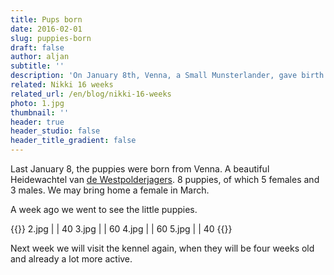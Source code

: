```yaml
---
title: Pups born
date: 2016-02-01
slug: puppies-born
draft: false
author: aljan
subtitle: ''
description: 'On January 8th, Venna, a Small Munsterlander, gave birth to 8 puppies. We’re bringing a female home in March. Here’s a glimpse of the first photos!'
related: Nikki 16 weeks
related_url: /en/blog/nikki-16-weeks
photo: 1.jpg
thumbnail: ''
header: true
header_studio: false
header_title_gradient: false
---
```


Last January 8, the puppies were born from Venna. A beautiful Heidewachtel van [de Westpolderjagers](http://www.westpolderjagers.nl/). 8 puppies, of which 5 females and 3 males. We may bring home a female in March.

A week ago we went to see the little puppies.

<!-- Gallery -->
{{<photos footnote="">}}
2.jpg | | 40
3.jpg | | 60
4.jpg | | 60
5.jpg | | 40
{{</photos>}}

Next week we will visit the kennel again, when they will be four weeks old and already a lot more active.